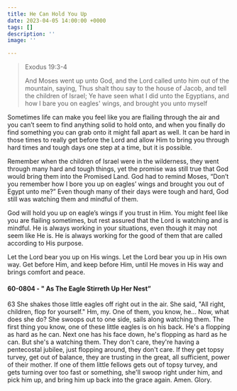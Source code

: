 ```yaml
---
title: He Can Hold You Up
date: 2023-04-05 14:00:00 +0000
tags: []
description: ''
image: ''

---
```

> Exodus 19:3-4
>
> And Moses went up unto God, and the Lord called unto him out of the mountain, saying, Thus shalt thou say to the house of Jacob, and tell the children of Israel; Ye have seen what I did unto the Egyptians, and how I bare you on eagles' wings, and brought you unto myself

Sometimes life can make you feel like you are flailing through the air and you can’t seem to find anything solid to hold onto, and when you finally do find something you can grab onto it might fall apart as well. It can be hard in those times to really get before the Lord and allow Him to bring you through hard times and tough days one step at a time, but it is possible.

Remember when the children of Israel were in the wilderness, they went through many hard and tough things, yet the promise was still true that God would bring them into the Promised Land. God had to remind Moses, “Don’t you remember how I bore you up on eagles’ wings and brought you out of Egypt unto me?” Even though many of their days were tough and hard, God still was watching them and mindful of them.

God will hold you up on eagle’s wings if you trust in Him. You might feel like you are flailing sometimes, but rest assured that the Lord is watching and is mindful. He is always working in your situations, even though it may not seem like He is. He is always working for the good of them that are called according to His purpose.

Let the Lord bear you up on His wings. Let the Lord bear you up in His own way. Get before Him, and keep before Him, until He moves in His way and brings comfort and peace.

#### 60-0804 - " As The Eagle Stirreth Up Her Nest”

63 She shakes those little eagles off right out in the air. She said, "All right, children, flop for yourself." Hm, my. One of them, you know, he… Now, what does she do? She swoops out to one side, sails along watching them. The first thing you know, one of these little eagles is on his back. He's a flopping as hard as he can. Next one has his face down, he's flopping as hard as he can. But she's a watching them. They don't care, they're having a pentecostal jubilee, just flopping around, they don't care. If they get topsy turvey, get out of balance, they are trusting in the great, all sufficient, power of their mother. If one of them little fellows gets out of topsy turvey, and gets turning over too fast or something, she'll swoop right under him, and pick him up, and bring him up back into the grace again. Amen. Glory.